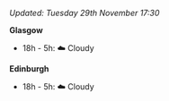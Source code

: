 *Updated: Tuesday 29th November 17:30*

**Glasgow**

* 18h - 5h: :cloud: Cloudy

**Edinburgh**

* 18h - 5h: :cloud: Cloudy
